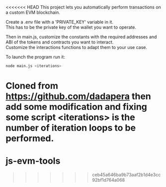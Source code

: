 <<<<<<< HEAD
This project lets you automatically perform transactions on a custom EVM blockchain.

Create a .env file with a 'PRIVATE_KEY' variable in it. \
This has to be the private key of the wallet you want to operate.

Then in main.js, customize the constants with the required addresses and ABI of the tokens and contracts you want to interact. \
Customize the interactions functions to adapt them to your use case.

To launch the program run it:
```bash
node main.js <iterations>
```
Cloned from https://github.com/dadapera
then add some modification and fixing some script
\<iterations> is the number of iteration loops to be performed.
=======
# js-evm-tools
>>>>>>> ceb45a646ba9b73aaf2b1d4e3cc92bf1d764a068
